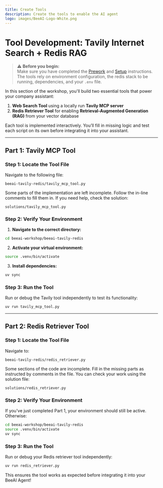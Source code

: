 ```yaml
---
title: Create Tools
description: Create the tools to enable the AI agent
logo: images/BeeAI-Logo-White.png
---
```



# Tool Development: Tavily Internet Search + Redis RAG

> ⚠️ **Before you begin:**  
> Make sure you have completed the [Prework](beeai-workshop-prework.md) and [Setup](setup.md) instructions.  
> The tools rely on environment configuration, the redis stack to be running, dependencies, and your `.env` file.

In this section of the workshop, you'll build two essential tools that power your company assistant:

1. **Web Search Tool** using a locally run **Tavily MCP server**
2. **Redis Retriever Tool** for enabling **Retrieval-Augmented Generation (RAG)** from your vector database

Each tool is implemented interactively. You’ll fill in missing logic and test each script on its own before integrating it into your assistant.

---

## Part 1: Tavily MCP Tool

### Step 1: Locate the Tool File

Navigate to the following file:

```
beeai-tavily-redis/tavily_mcp_tool.py
```

Some parts of the implementation are left incomplete. Follow the in-line comments to fill them in. If you need help, check the solution:

```
solutions/tavily_mcp_tool.py
```

### Step 2: Verify Your Environment

1. **Navigate to the correct directory:**

```bash
cd beeai-workshop/beeai-tavily-redis
```

2. **Activate your virtual environment:**

```bash
source .venv/bin/activate
```

3. **Install dependencies:**

```bash
uv sync
```

### Step 3: Run the Tool

Run or debug the Tavily tool independently to test its functionality:

```bash
uv run tavily_mcp_tool.py
```

---

## Part 2: Redis Retriever Tool

### Step 1: Locate the Tool File

Navigate to:

```
beeai-tavily-redis/redis_retriever.py
```

Some sections of the code are incomplete. Fill in the missing parts as instructed by comments in the file. You can check your work using the solution file:

```
solutions/redis_retriever.py
```

### Step 2: Verify Your Environment

If you've just completed Part 1, your environment should still be active. Otherwise:

```bash
cd beeai-workshop/beeai-tavily-redis
source .venv/bin/activate
uv sync
```

### Step 3: Run the Tool

Run or debug your Redis retriever tool independently:

```bash
uv run redis_retriever.py
```

This ensures the tool works as expected before integrating it into your BeeAI Agent!
